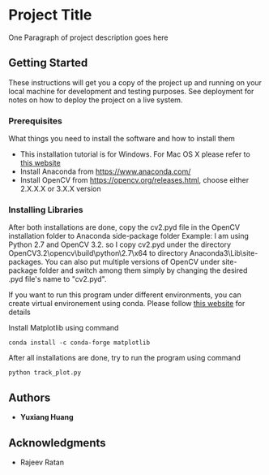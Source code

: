 # Project Title

One Paragraph of project description goes here

## Getting Started

These instructions will get you a copy of the project up and running on your local machine for development and testing purposes. See deployment for notes on how to deploy the project on a live system.

### Prerequisites

What things you need to install the software and how to install them

* This installation tutorial is for Windows. For Mac OS X please refer to [this website](http://frankfineis.github.io/blog/2016/03/13/install_opencv.html)
* Install Anaconda from https://www.anaconda.com/
* Install OpenCV from https://opencv.org/releases.html, choose either 2.X.X.X or 3.X.X version

### Installing Libraries

After both installations are done, copy the cv2.pyd file in the OpenCV installation folder to Anaconda side-package folder
Example: I am using Python 2.7 and OpenCV 3.2. so I copy cv2.pyd under the directory OpenCV3.2\opencv\build\python\2.7\x64 to directory Anaconda3\Lib\site-packages. You can also put multiple versions of OpenCV under site-package folder and switch among them simply by changing the desired .pyd file's name to "cv2.pyd". 

If you want to run this program under different environments, you can create virtual environement using conda. Please follow [this website](https://conda.io/docs/user-guide/tasks/manage-python.html) for details

Install Matplotlib using command
```
conda install -c conda-forge matplotlib
```

After all installations are done, try to run the program using command
```
python track_plot.py
```

## Authors

* **Yuxiang Huang** 

## Acknowledgments

* Rajeev Ratan
